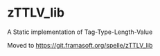 # zTTLV_lib
A Static implementation of Tag-Type-Length-Value

Moved to https://git.framasoft.org/spelle/zTTLV_lib

